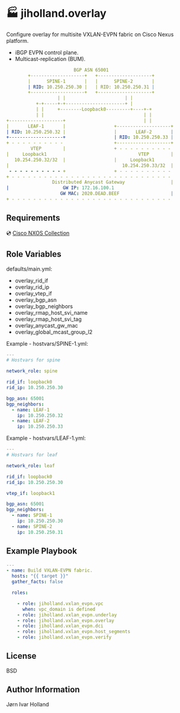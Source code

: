 🏭 jiholland.overlay
====================

Configure overlay for multisite VXLAN-EVPN fabric on Cisco Nexus platform.
- iBGP EVPN control plane.
- Multicast-replication (BUM).
```YAML
                         BGP ASN 65001
        +--------------------+   +--------------------+
        |      SPINE-1       |   |      SPINE-2       |
        | RID: 10.250.250.30 |   | RID: 10.250.250.31 |
        +--------------------+   +--------------------+
                   | |                      | |
           +-+-----+-+----------------------+ |
           | |     +--------Loopback0---------+----+-+
           | |                                     | |
+--------------------+                             | |
|       LEAF-1       |                  +--------------------+
| RID: 10.250.250.32 |                  |       LEAF-2       |
+--------------------+                  | RID: 10.250.250.33 |
+ - - - - - - - - - -                   +--------------------+
         VTEP        |                  + - - - - - - - - - -
|     Loopback1                                  VTEP        |
   10.254.250.32/32  |                  |     Loopback1
|                                          10.254.250.33/32  |
 - - - - - - - - - - +                  + - - - - - - - - - -
+ - - - - - - - - - - - - - - - - - - - - - - - - - - - - - -
                 Distributed Anycast Gateway                 |
|                    GW IP: 172.16.100.1
                    GW MAC: 2020.DEAD.BEEF                   |
+ - - - - - - - - - - - - - - - - - - - - - - - - - - - - - -
```
Requirements
------------

💿 [Cisco NXOS Collection](https://galaxy.ansible.com/cisco/nxos)

Role Variables
--------------

defaults/main.yml:
- overlay_rid_if
- overlay_rid_ip
- overlay_vtep_if
- overlay_bgp_asn
- overlay_bgp_neighbors
- overlay_rmap_host_svi_name
- overlay_rmap_host_svi_tag
- overlay_anycast_gw_mac
- overlay_global_mcast_group_l2

Example - hostvars/SPINE-1.yml:
```YAML
---
# Hostvars for spine

network_role: spine

rid_if: loopback0
rid_ip: 10.250.250.30

bgp_asn: 65001
bgp_neighbors:
  - name: LEAF-1
    ip: 10.250.250.32
  - name: LEAF-2
    ip: 10.250.250.33
```
Example - hostvars/LEAF-1.yml:
```YAML
---
# Hostvars for leaf

network_role: leaf

rid_if: loopback0
rid_ip: 10.250.250.30

vtep_if: loopback1

bgp_asn: 65001
bgp_neighbors:
  - name: SPINE-1
    ip: 10.250.250.30
  - name: SPINE-2
    ip: 10.250.250.31
```
Example Playbook
----------------
```YAML
---
- name: Build VXLAN-EVPN fabric.
  hosts: "{{ target }}"
  gather_facts: false

  roles:

    - role: jiholland.vxlan_evpn.vpc
      when: vpc_domain is defined
    - role: jiholland.vxlan_evpn.underlay
    - role: jiholland.vxlan_evpn.overlay
    - role: jiholland.vxlan_evpn.dci
    - role: jiholland.vxlan_evpn.host_segments
    - role: jiholland.vxlan_evpn.verify
```
License
-------

BSD

Author Information
------------------

Jørn Ivar Holland
